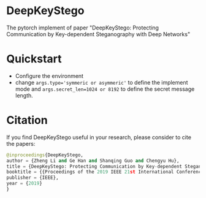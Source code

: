 # DeepKeyStego
The pytorch implement of paper "DeepKeyStego: Protecting Communication by Key-dependent Steganography with Deep Networks"

# Quickstart
* Configure the environment
* change `args.type='symmeric or asymmeric'` to define the implement mode and `args.secret_len=1024 or 8192` to define the secret message length.

# Citation
If you find DeepKeyStego useful in your research, please consider to cite the papers:
```python
@inproceedings{DeepKeyStego,
author = {Zheng Li and Ge Han and Shanqing Guo and Chengyu Hu},
title = {DeepKeyStego: Protecting Communication by Key-dependent Steganography with Deep Networks},
booktitle = {{Proceedings of the 2019 IEEE 21st International Conference on High Performance Computing and Communications (HPCC)}},
publisher = {IEEE},
year = {2019}
}
```
